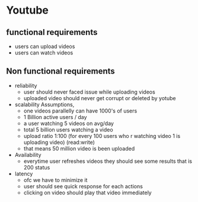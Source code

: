 # Youtube
## functional requirements
- users can upload videos
- users can watch videos

## Non functional requirements
- reliability
  - user should never faced issue while uploading videos
  - uploaded video should never get corrupt or deleted by yotube
- scalability
  Assumptions,
  - one videos parallelly can have 1000's of users
  - 1 Billion active users / day
  - a user watching 5 videos on avg/day
  - total 5 billion users watching a video
  - upload ratio 1:100 (for every 100 users who r watching video 1 is uploading video) (read:write)
  - that means 50 million video is been uploaded
- Availability
  - everytime user refreshes videos they should see some results that is 200 status
- latency
  - ofc we have to minimize it
  - user should see quick response for each actions
  - clicking on video should play that video immediately
